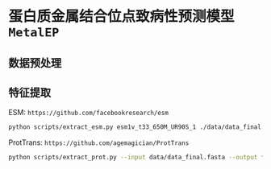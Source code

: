 # 蛋白质金属结合位点致病性预测模型`MetalEP`

## 数据预处理

## 特征提取

ESM: `https://github.com/facebookresearch/esm`  

```bash
python scripts/extract_esm.py esm1v_t33_650M_UR90S_1 ./data/data_final.fasta ./features/esm --repr_layers 0 32 33 --include mean per_tok
```

ProtTrans: `https://github.com/agemagician/ProtTrans`

```bash
python scripts/extract_prot.py --input data/data_final.fasta --output features/prot/data_final.h5
```

